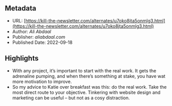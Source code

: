 ## Metadata

* URL: [https://kill-the-newsletter.com/alternates/u7oko8jta5onmlg3.html](https://kill-the-newsletter.com/alternates/u7oko8jta5onmlg3.html)
* Author: *Ali Abdaal*
* Publisher: *aliabdaal.com*
* Published Date: 2022-09-18

## Highlights

* With any project, it’s important to start with the real work. It gets the adrenaline pumping, and when there’s something at stake, you have wat more motivation to improve.
* So my advice to Katie over breakfast was this: do the real work. Take the most direct route to your objective. Tinkering with website design and marketing can be useful – but not as a cosy distraction.

